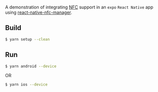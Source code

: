 A demonstration of integrating [NFC](https://en.wikipedia.org/wiki/Near-field_communication) support in an `expo` `React Native` app using [react-native-nfc-manager](https://github.com/revtel/react-native-nfc-manager).


## Build

```bash
$ yarn setup --clean 

```

## Run

```bash
$ yarn android --device
```

OR

```bash
$ yarn ios --device
```
